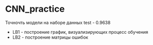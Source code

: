 # CNN_practice
Точночть модели на наборе данных test - 0.9638
- LB1 - построение график, визуализирующих процесс обучения
- LB2 - построение матрицы ошибок
